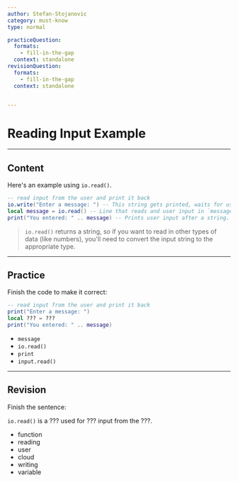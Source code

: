 ```yaml
---
author: Stefan-Stojanovic
category: must-know
type: normal

practiceQuestion:
  formats:
    - fill-in-the-gap
  context: standalone
revisionQuestion:
  formats:
    - fill-in-the-gap
  context: standalone


---
```


# Reading Input Example

---

## Content

Here's an example using `io.read()`.

```lua
-- read input from the user and print it back
io.write("Enter a message: ") -- This string gets printed, waits for user prompt
local message = io.read() -- Line that reads and user input in `message`
print("You entered: " .. message) -- Prints user input after a string.
```
> `io.read()` returns a string, so if you want to read in other types of data (like numbers), you'll need to convert the input string to the appropriate type.

---
## Practice

Finish the code to make it correct:
```lua
-- read input from the user and print it back
print("Enter a message: ")
local ??? = ???
print("You entered: " .. message)
```

- `message`
- `io.read()`
- `print`
- `input.read()`

---
## Revision

Finish the sentence:

`io.read()` is a ??? used for ??? input from the ???.

- function
- reading
- user
- cloud
- writing
- variable